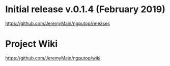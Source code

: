 # Initial release v.0.1.4 (February 2019)
https://github.com/JeremyMain/ngputop/releases

# Project Wiki
https://github.com/JeremyMain/ngputop/wiki
